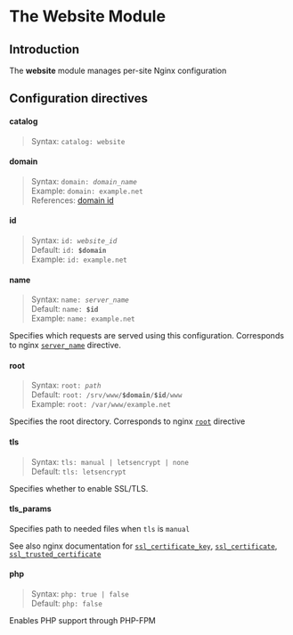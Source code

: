 # The Website Module

## Introduction

The **website** module manages per-site Nginx configuration

## Configuration directives

#### catalog
> Syntax: `catalog: website`  

#### domain
> Syntax: `domain: `*`domain_name`*  
> Example: `domain: example.net`  
> References: [domain id][brutus_domain_id] 

#### id
> Syntax: `id: `*`website_id`*  
> Default: `id: `**`$domain`**  
> Example: `id: example.net`  

#### name
> Syntax: `name: `*`server_name`*  
> Default: `name: `**`$id`**  
> Example: `name: example.net`  

Specifies which requests are served using this configuration.
Corresponds to nginx [`server_name`][ngx_server_name] directive.

#### root
> Syntax: `root: `*`path`*  
> Default: `root: /srv/www/`**`$domain`**`/`**`$id`**`/www`  
> Example: `root: /var/www/example.net`

Specifies the root directory.
Corresponds to nginx [`root`][ngx_root] directive

#### tls
> Syntax: `tls: manual | letsencrypt | none`  
> Default: `tls: letsencrypt`

Specifies whether to enable SSL/TLS.

#### tls_params

Specifies path to needed files when `tls` is `manual`

See also nginx documentation for
[`ssl_certificate_key`][ngx_ssl_certificate_key],
[`ssl_certificate`][ngx_ssl_certificate],
[`ssl_trusted_certificate`][ngx_ssl_trusted_certificate]


#### php
> Syntax: `php: true | false`  
> Default: `php: false`

Enables PHP support through PHP-FPM


[ngx_server_name]: http://nginx.org/en/docs/http/ngx_http_core_module.html#server_name "Nginx: server_name"
[ngx_root]: http://nginx.org/en/docs/http/ngx_http_core_module.html#root "Nginx: root"
[ngx_ssl_certificate_key]: http://nginx.org/en/docs/http/ngx_http_ssl_module.html#ssl_certificate_key "Nginx: ssl_certificate_key"
[ngx_ssl_certificate]: http://nginx.org/en/docs/http/ngx_http_ssl_module.html#ssl_certificate "Nginx: ssl_certificate"
[ngx_ssl_trusted_certificate]: http://nginx.org/en/docs/http/ngx_http_ssl_module.html#ssl_trusted_certificate "Nginx: ssl_trusted_certificate"
[ngx_add_header]: http://nginx.org/en/docs/http/ngx_http_headers_module.html#add_header "Nginx: add_header"
[brutus_domain_id]: domain-module.md#id "Brutus: domain id"

